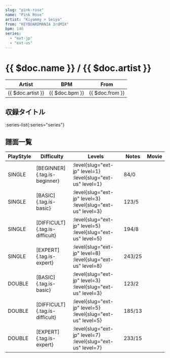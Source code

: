 ```yaml
---
slug: "pink-rose"
name: "Pink Rose"
artist: "Kiyommy + Seiya"
from: "KEYBOARDMANIA 3rdMIX"
bpm: 146
series:
  - "ext-jp"
  - "ext-us"
---
```


# {{ $doc.name }} / {{ $doc.artist }}

|Artist|BPM|From|
|------|---|----|
|{{ $doc.artist }}|{{ $doc.bpm }}|{{ $doc.from }}|

## 収録タイトル

:series-list{:series="series"}

## 譜面一覧

|PlayStyle|Difficulty|Levels|Notes|Movie|
|---------|----------|------|-----|-----|
|SINGLE|[BEGINNER]{.tag.is-beginner}|:level{slug="ext-jp" level=1} :level{slug="ext-us" level=1}|84/0||
|SINGLE|[BASIC]{.tag.is-basic}|:level{slug="ext-jp" level=3} :level{slug="ext-us" level=3}|123/5||
|SINGLE|[DIFFICULT]{.tag.is-difficult}|:level{slug="ext-jp" level=5} :level{slug="ext-us" level=5}|194/8||
|SINGLE|[EXPERT]{.tag.is-expert}|:level{slug="ext-jp" level=8} :level{slug="ext-us" level=8}|243/25||
|DOUBLE|[BASIC]{.tag.is-basic}|:level{slug="ext-jp" level=3} :level{slug="ext-us" level=3}|123/2||
|DOUBLE|[DIFFICULT]{.tag.is-difficult}|:level{slug="ext-jp" level=5} :level{slug="ext-us" level=5}|185/13||
|DOUBLE|[EXPERT]{.tag.is-expert}|:level{slug="ext-jp" level=7} :level{slug="ext-us" level=7}|233/15||
